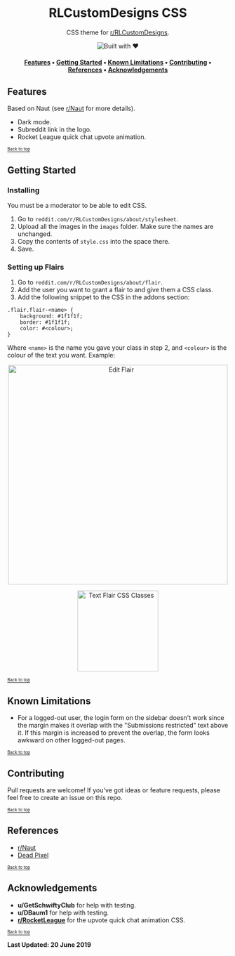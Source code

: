 <h1 align="center">RLCustomDesigns CSS</h1>

<p align="center">
CSS theme for <a href="https://reddit.com/r/RLCustomDesigns">r/RLCustomDesigns</a>.
</p>

<p align="center">
<img src="https://forthebadge.com/images/badges/built-with-love.svg" alt="Built with ♥">   
</p>

<h4 align="center">
  <a href="#features">Features</a> •
  <a href="#getting-started">Getting Started</a> •
  <a href="#known-limitations">Known Limitations</a> •
  <a href="#contributing">Contributing</a> •
  <a href="#references">References</a> •
  <a href="#acknowledgements">Acknowledgements</a>
</h4>

## Features

Based on Naut (see [r/Naut](reddit.com/r/Naut) for more details).

* Dark mode.
* Subreddit link in the logo.
* Rocket League quick chat upvote animation.

[<sub><sup>Back to top</sup></sub>](#rlcustomdesigns-css)

## Getting Started

### Installing

You must be a moderator to be able to edit CSS.

1. Go to `reddit.com/r/RLCustomDesigns/about/stylesheet`.
2. Upload all the images in the `images` folder. Make sure the names are unchanged.
3. Copy the contents of `style.css` into the space there.
4. Save.

### Setting up Flairs

1. Go to `reddit.com/r/RLCustomDesigns/about/flair`.
2. Add the user you want to grant a flair to and give them a CSS class.
3. Add the following snippet to the CSS in the addons section:

```
.flair.flair-<name> {
    background: #1f1f1f;
    border: #1f1f1f;
    color: #<colour>;
}
```
Where `<name>` is the name you gave your class in step 2, and `<colour>` is the colour of the text you want. Example:

 <p align="center">
<img width="500" alt="Edit Flair" src="https://user-images.githubusercontent.com/11446387/38540192-bc29284a-3cb8-11e8-91f2-e92a410c055b.png">
</p>

<p align="center">
<img width="184" alt="Text Flair CSS Classes" src="https://user-images.githubusercontent.com/11446387/38539681-c819d106-3cb6-11e8-87f7-cdac32fab495.png">
</p>

[<sub><sup>Back to top</sup></sub>](#rlcustomdesigns-css)

## Known Limitations

* For a logged-out user, the login form on the sidebar doesn't work since the margin makes it overlap with the "Submissions restricted" text above it. If this margin is increased to prevent the overlap, the form looks awkward on other logged-out pages.

[<sub><sup>Back to top</sup></sub>](#rlcustomdesigns-css)

## Contributing

Pull requests are welcome! If you've got ideas or feature requests, please feel free to create an issue on this repo.

[<sub><sup>Back to top</sup></sub>](#rlcustomdesigns-css)

## References

* [r/Naut](https://www.reddit.com/r/naut/)
* [Dead Pixel](https://www.reddit.com/r/csshelp/comments/3113sm/what_is_the_best_april_fools_prank_for_css/cpxp1np/)

[<sub><sup>Back to top</sup></sub>](#rlcustomdesigns-css)

## Acknowledgements

* **u/GetSchwiftyClub** for help with testing.
* **u/DBaum1** for help with testing.
* [**r/RocketLeague**](https://reddit.com/r/RocketLeague) for the upvote quick chat animation CSS.

[<sub><sup>Back to top</sup></sub>](#rlcustomdesigns-css)

**Last Updated: 20 June 2019**